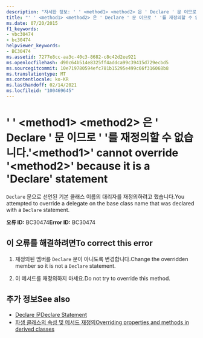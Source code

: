 ```yaml
---
description: "자세한 정보: ' ' <method1> <method2> 은 ' Declare ' 문 이므로 ' '를 재정의할 수 없습니다."
title: "' ' <method1> <method2> 은 ' Declare ' 문 이므로 ' '를 재정의할 수 없습니다."
ms.date: 07/20/2015
f1_keywords:
- vbc30474
- bc30474
helpviewer_keywords:
- BC30474
ms.assetid: 7277e8cc-aa3c-40c3-8682-c8c42d2ee921
ms.openlocfilehash: d90c64b514e8325ff4addca99c39415d729ecbd5
ms.sourcegitcommit: 10e719780594efc781b15295e499c66f316068b8
ms.translationtype: MT
ms.contentlocale: ko-KR
ms.lasthandoff: 02/14/2021
ms.locfileid: "100469645"
---
```

# <a name="method1-cannot-override-method2-because-it-is-a-declare-statement"></a><span data-ttu-id="acaff-103">' ' \<method1> \<method2> 은 ' Declare ' 문 이므로 ' '를 재정의할 수 없습니다.</span><span class="sxs-lookup"><span data-stu-id="acaff-103">'\<method1>' cannot override '\<method2>' because it is a 'Declare' statement</span></span>

<span data-ttu-id="acaff-104">`Declare` 문으로 선언된 기본 클래스 이름의 대리자를 재정의하려고 했습니다.</span><span class="sxs-lookup"><span data-stu-id="acaff-104">You attempted to override a delegate on the base class name that was declared with a `Declare` statement.</span></span>  
  
 <span data-ttu-id="acaff-105">**오류 ID:** BC30474</span><span class="sxs-lookup"><span data-stu-id="acaff-105">**Error ID:** BC30474</span></span>  
  
## <a name="to-correct-this-error"></a><span data-ttu-id="acaff-106">이 오류를 해결하려면</span><span class="sxs-lookup"><span data-stu-id="acaff-106">To correct this error</span></span>  
  
1. <span data-ttu-id="acaff-107">재정의된 멤버를 `Declare` 문이 아니도록 변경합니다.</span><span class="sxs-lookup"><span data-stu-id="acaff-107">Change the overridden member so it is not a `Declare` statement.</span></span>  
  
2. <span data-ttu-id="acaff-108">이 메서드를 재정의하지 마세요.</span><span class="sxs-lookup"><span data-stu-id="acaff-108">Do not try to override this method.</span></span>  
  
## <a name="see-also"></a><span data-ttu-id="acaff-109">추가 정보</span><span class="sxs-lookup"><span data-stu-id="acaff-109">See also</span></span>

- [<span data-ttu-id="acaff-110">Declare 문</span><span class="sxs-lookup"><span data-stu-id="acaff-110">Declare Statement</span></span>](../language-reference/statements/declare-statement.md)
- [<span data-ttu-id="acaff-111">파생 클래스의 속성 및 메서드 재정의</span><span class="sxs-lookup"><span data-stu-id="acaff-111">Overriding properties and methods in derived classes</span></span>](../programming-guide/language-features/objects-and-classes/inheritance-basics.md#overriding-properties-and-methods-in-derived-classes)
